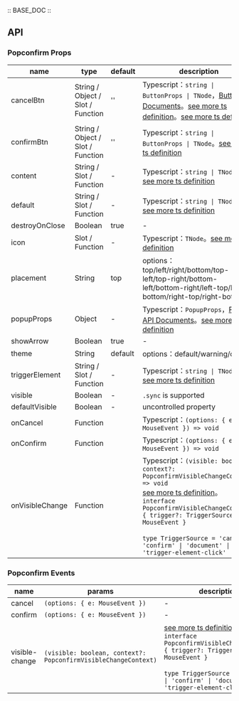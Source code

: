 :: BASE_DOC ::

## API
### Popconfirm Props

name | type | default | description | required
-- | -- | -- | -- | --
cancelBtn | String / Object / Slot / Function | '' | Typescript：`string \| ButtonProps \| TNode`，[Button API Documents](./button?tab=api)。[see more ts definition](https://github.com/Tencent/tdesign-vue/blob/develop/src/common.ts)。[see more ts definition](https://github.com/Tencent/tdesign-vue/tree/develop/src/popconfirm/type.ts) | N
confirmBtn | String / Object / Slot / Function | '' | Typescript：`string \| ButtonProps \| TNode`。[see more ts definition](https://github.com/Tencent/tdesign-vue/blob/develop/src/common.ts) | N
content | String / Slot / Function | - | Typescript：`string \| TNode`。[see more ts definition](https://github.com/Tencent/tdesign-vue/blob/develop/src/common.ts) | N
default | String / Slot / Function | - | Typescript：`string \| TNode`。[see more ts definition](https://github.com/Tencent/tdesign-vue/blob/develop/src/common.ts) | N
destroyOnClose | Boolean | true | \- | N
icon | Slot / Function | - | Typescript：`TNode`。[see more ts definition](https://github.com/Tencent/tdesign-vue/blob/develop/src/common.ts) | N
placement | String | top | options：top/left/right/bottom/top-left/top-right/bottom-left/bottom-right/left-top/left-bottom/right-top/right-bottom | N
popupProps | Object | - | Typescript：`PopupProps`，[Popup API Documents](./popup?tab=api)。[see more ts definition](https://github.com/Tencent/tdesign-vue/tree/develop/src/popconfirm/type.ts) | N
showArrow | Boolean | true | \- | N
theme | String | default | options：default/warning/danger | N
triggerElement | String / Slot / Function | - | Typescript：`string \| TNode`。[see more ts definition](https://github.com/Tencent/tdesign-vue/blob/develop/src/common.ts) | N
visible | Boolean | - | `.sync` is supported | N
defaultVisible | Boolean | - | uncontrolled property | N
onCancel | Function |  | Typescript：`(options: { e: MouseEvent }) => void`<br/> | N
onConfirm | Function |  | Typescript：`(options: { e: MouseEvent }) => void`<br/> | N
onVisibleChange | Function |  | Typescript：`(visible: boolean, context?: PopconfirmVisibleChangeContext) => void`<br/>[see more ts definition](https://github.com/Tencent/tdesign-vue/tree/develop/src/popconfirm/type.ts)。<br/>`interface PopconfirmVisibleChangeContext { trigger?: TriggerSource; e?: MouseEvent }`<br/><br/>`type TriggerSource = 'cancel' \| 'confirm' \| 'document' \| 'trigger-element-click'`<br/> | N

### Popconfirm Events

name | params | description
-- | -- | --
cancel | `(options: { e: MouseEvent })` | \-
confirm | `(options: { e: MouseEvent })` | \-
visible-change | `(visible: boolean, context?: PopconfirmVisibleChangeContext)` | [see more ts definition](https://github.com/Tencent/tdesign-vue/tree/develop/src/popconfirm/type.ts)。<br/>`interface PopconfirmVisibleChangeContext { trigger?: TriggerSource; e?: MouseEvent }`<br/><br/>`type TriggerSource = 'cancel' \| 'confirm' \| 'document' \| 'trigger-element-click'`<br/>
